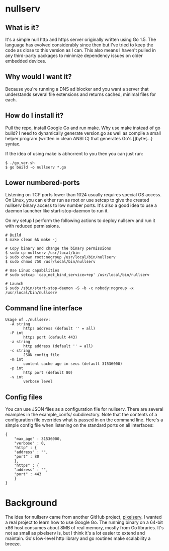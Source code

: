 # nullserv

## What is it?
It's a simple null http and https server originally written using Go 1.5.
The language has evolved considerably since then but I've tried to keep
the code as close to this version as I can. This also means I haven't
pulled in any third-party packages to minimize dependency issues on
older embedded devices.

## Why would I want it?
Because you're running a DNS ad blocker and you want a server that
understands several file extensions and returns cached, minimal files for
each.

## How do I install it?
Pull the repo, install Google Go and run make. Why use make instead of
go build? I need to dynamically generate version.go as well as compile
a small helper program (written in clean ANSI C) that generates Go's
[]byte{...} syntax.

If the idea of using make is abhorrent to you then you can just run:
```
$ ./go_ver.sh
$ go build -o nullserv *.go
```

## Lower numbered-ports
Listening on TCP ports lower than 1024 usually requires special OS access.
On Linux, you can either run as root or use setcap to give the created
nullserv binary access to low number ports. It's also a good idea to use
a daemon launcher like start-stop-daemon to run it.

On my setup I perform the following actions to deploy nullserv and run it
with reduced permissions.

```
# Build
$ make clean && make -j

# Copy binary and change the binary permissions
$ sudo cp nullserv /usr/local/bin
$ sudo chown root:nogroup /usr/local/bin/nullserv
$ sudo chmod 750 /usr/local/bin/nullserv

# Use Linux capabilities
# sudo setcap 'cap_net_bind_service=+ep' /usr/local/bin/nullserv

# Launch
$ sudo /sbin/start-stop-daemon -S -b -c nobody:nogroup -x /usr/local/bin/nullserv
```

## Command line interface
```
Usage of ./nullserv:
  -A string
    	https address (default '' = all)
  -P int
    	https port (default 443)
  -a string
    	http address (default '' = all)
  -c string
    	JSON config file
  -m int
    	content cache age in secs (default 31536000)
  -p int
    	http port (default 80)
  -v int
    	verbose level
```

## Config files
You can use JSON files as a configuration file for nullserv. There are several
examples in the example_confs/ subdirectory.  Note that the contents of a
configuration file overrides what is passed in on the command line. Here's
a simple config file when listening on the standard ports on all interfaces:
```
{
    "max_age" : 31536000,
    "verbose" : 0,
    "http" : {
	"address" : "",
	"port" : 80
    },
    "https" : {
	"address" : "",
	"port" : 443
    }
}
```

# Background
The idea for nullserv came from another GitHub project,
[pixelserv](https://github.com/h0tw1r3/pixelserv). I wanted a real project
to learn how to use Google Go. The running binary on a 64-bit x86 host
consumes about 8MB of real memory, mostly from Go libraries. It's not as
small as pixelserv is, but I think it's a lot easier to extend and
maintain. Go's low-level http library and go routines make scalability
a breeze.
